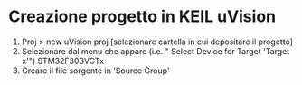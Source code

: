 # Creazione progetto in KEIL uVision
1. Proj > new uVision proj [selezionare cartella in cui depositare il progetto]
2. Selezionare dal menu che appare (i.e. " Select Device for Target 'Target x'") STM32F303VCTx
3. Creare il file sorgente in 'Source Group'
